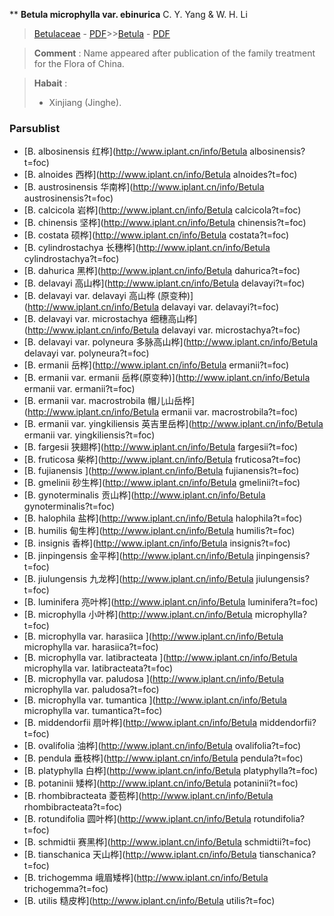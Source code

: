 ** **Betula microphylla var. ebinurica** C. Y. Yang & W. H. Li

> [Betulaceae](http://www.iplant.cn/info/Betulaceae?t=foc) - [PDF](http://www.iplant.cn/foc/pdf/Betulaceae.pdf)>>[Betula](http://www.iplant.cn/info/Betula?t=foc) - [PDF](http://www.iplant.cn/foc/pdf/Betula.pdf)


> **Comment** : 
> Name appeared after publication of the family treatment for the Flora of China.


> **Habait** : 
>* Xinjiang (Jinghe).

### Parsublist

* [B.  albosinensis  红桦](http://www.iplant.cn/info/Betula albosinensis?t=foc)
* [B.  alnoides  西桦](http://www.iplant.cn/info/Betula alnoides?t=foc)
* [B.  austrosinensis  华南桦](http://www.iplant.cn/info/Betula austrosinensis?t=foc)
* [B.  calcicola  岩桦](http://www.iplant.cn/info/Betula calcicola?t=foc)
* [B.  chinensis  坚桦](http://www.iplant.cn/info/Betula chinensis?t=foc)
* [B.  costata  硕桦](http://www.iplant.cn/info/Betula costata?t=foc)
* [B.  cylindrostachya  长穗桦](http://www.iplant.cn/info/Betula cylindrostachya?t=foc)
* [B.  dahurica  黑桦](http://www.iplant.cn/info/Betula dahurica?t=foc)
* [B.  delavayi  高山桦](http://www.iplant.cn/info/Betula delavayi?t=foc)
* [B.  delavayi var. delavayi  高山桦 (原变种)](http://www.iplant.cn/info/Betula delavayi var. delavayi?t=foc)
* [B.  delavayi var. microstachya  细穗高山桦](http://www.iplant.cn/info/Betula delavayi var. microstachya?t=foc)
* [B.  delavayi var. polyneura  多脉高山桦](http://www.iplant.cn/info/Betula delavayi var. polyneura?t=foc)
* [B.  ermanii  岳桦](http://www.iplant.cn/info/Betula ermanii?t=foc)
* [B.  ermanii var. ermanii  岳桦(原变种)](http://www.iplant.cn/info/Betula ermanii var. ermanii?t=foc)
* [B.  ermanii var. macrostrobila  帽儿山岳桦](http://www.iplant.cn/info/Betula ermanii var. macrostrobila?t=foc)
* [B.  ermanii var. yingkiliensis  英吉里岳桦](http://www.iplant.cn/info/Betula ermanii var. yingkiliensis?t=foc)
* [B.  fargesii  狭翅桦](http://www.iplant.cn/info/Betula fargesii?t=foc)
* [B.  fruticosa  柴桦](http://www.iplant.cn/info/Betula fruticosa?t=foc)
* [B.  fujianensis  ](http://www.iplant.cn/info/Betula fujianensis?t=foc)
* [B.  gmelinii  砂生桦](http://www.iplant.cn/info/Betula gmelinii?t=foc)
* [B.  gynoterminalis  贡山桦](http://www.iplant.cn/info/Betula gynoterminalis?t=foc)
* [B.  halophila  盐桦](http://www.iplant.cn/info/Betula halophila?t=foc)
* [B.  humilis  甸生桦](http://www.iplant.cn/info/Betula humilis?t=foc)
* [B.  insignis  香桦](http://www.iplant.cn/info/Betula insignis?t=foc)
* [B.  jinpingensis  金平桦](http://www.iplant.cn/info/Betula jinpingensis?t=foc)
* [B.  jiulungensis  九龙桦](http://www.iplant.cn/info/Betula jiulungensis?t=foc)
* [B.  luminifera  亮叶桦](http://www.iplant.cn/info/Betula luminifera?t=foc)
* [B.  microphylla  小叶桦](http://www.iplant.cn/info/Betula microphylla?t=foc)
* [B.  microphylla var. harasiica  ](http://www.iplant.cn/info/Betula microphylla var. harasiica?t=foc)
* [B.  microphylla var. latibracteata  ](http://www.iplant.cn/info/Betula microphylla var. latibracteata?t=foc)
* [B.  microphylla var. paludosa  ](http://www.iplant.cn/info/Betula microphylla var. paludosa?t=foc)
* [B.  microphylla var. tumantica  ](http://www.iplant.cn/info/Betula microphylla var. tumantica?t=foc)
* [B.  middendorfii  扇叶桦](http://www.iplant.cn/info/Betula middendorfii?t=foc)
* [B.  ovalifolia  油桦](http://www.iplant.cn/info/Betula ovalifolia?t=foc)
* [B.  pendula  垂枝桦](http://www.iplant.cn/info/Betula pendula?t=foc)
* [B.  platyphylla  白桦](http://www.iplant.cn/info/Betula platyphylla?t=foc)
* [B.  potaninii  矮桦](http://www.iplant.cn/info/Betula potaninii?t=foc)
* [B.  rhombibracteata  菱苞桦](http://www.iplant.cn/info/Betula rhombibracteata?t=foc)
* [B.  rotundifolia  圆叶桦](http://www.iplant.cn/info/Betula rotundifolia?t=foc)
* [B.  schmidtii  赛黑桦](http://www.iplant.cn/info/Betula schmidtii?t=foc)
* [B.  tianschanica  天山桦](http://www.iplant.cn/info/Betula tianschanica?t=foc)
* [B.  trichogemma  峨眉矮桦](http://www.iplant.cn/info/Betula trichogemma?t=foc)
* [B.  utilis  糙皮桦](http://www.iplant.cn/info/Betula utilis?t=foc)
